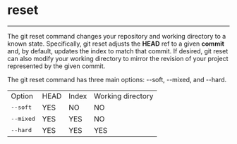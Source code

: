 # reset

---

The <kdb>git</kdb> reset command changes your repository and working directory to a known state. Specifically, git reset adjusts the **HEAD** ref to a given **commit** and, by default, updates the index to match that commit. If desired, git reset can also modify your working directory to mirror the revision of your project represented by the given commit.

The git reset command has three main options: --soft, --mixed, and --hard.

|     |     |     |     |
| --- | --- | --- | --- |
|Option|HEAD|Index|Working directory|
|<kbd>--soft</kbd>|YES|NO|NO|
|<kbd>--mixed</kbd>|YES|YES|NO|
|<kbd>--hard</kbd>|YES|YES|YES|